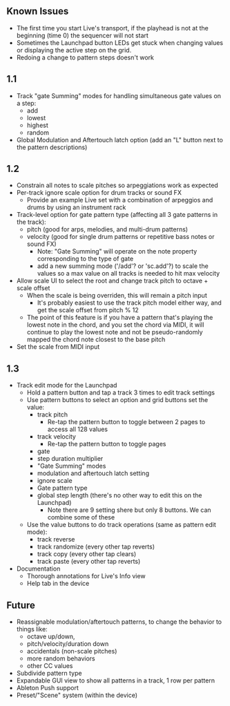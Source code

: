 ## Known Issues
- The first time you start Live's transport, if the playhead is not at the beginning (time 0) the sequencer will not start
- Sometimes the Launchpad button LEDs get stuck when changing values or displaying the active step on the grid.
- Redoing a change to pattern steps doesn't work

## 1.1
- Track "gate Summing" modes for handling simultaneous gate values on a step:
  - add
  - lowest
  - highest
  - random
- Global Modulation and Aftertouch latch option (add an "L" button next to the pattern descriptions)

## 1.2
- Constrain all notes to scale pitches so arpeggiations work as expected
- Per-track ignore scale option for drum tracks or sound FX
  - Provide an example Live set with a combination of arpeggios and drums by using an instrument rack
- Track-level option for gate pattern type (affecting all 3 gate patterns in the track):
  - pitch (good for arps, melodies, and multi-drum patterns)
  - velocity (good for single drum patterns or repetitive bass notes or sound FX)
    - Note: "Gate Summing" will operate on the note property corresponding to the type of gate
    - add a new summing mode ('/add'? or 'sc.add'?) to scale the values so a max  value on all tracks is needed to hit max velocity
- Allow scale UI to select the root and change track pitch to octave + scale offset
  - When the scale is being overriden, this will remain a pitch input
    - It's probably easiest to use the track pitch model either way, and get the scale offset from pitch % 12
  - The point of this feature is if you have a pattern that's playing the lowest note in the chord, and you set the chord via MIDI, it will continue to play the lowest note and not be pseudo-randomly mapped the chord note closest to the base pitch
- Set the scale from MIDI input

## 1.3
- Track edit mode for the Launchpad
  - Hold a pattern button and tap a track 3 times to edit track settings
  - Use pattern buttons to select an option and grid buttons set the value:
    - track pitch
      - Re-tap the pattern button to toggle between 2 pages to access all 128 values
    - track velocity
      - Re-tap the pattern button to toggle pages
    - gate
    - step duration multiplier
    - "Gate Summing" modes
    - modulation and aftertouch latch setting
    - ignore scale
    - Gate pattern type
    - global step length (there's no other way to edit this on the Launchpad)
      - Note there are 9 setting shere but only 8 buttons. We can combine some of these
  - Use the value buttons to do track operations (same as pattern edit mode):
    - track reverse
    - track randomize (every other tap reverts)
    - track copy (every other tap clears)
    - track paste  (every other tap reverts)
- Documentation
  - Thorough annotations for Live's Info view
  - Help tab in the device

## Future
- Reassignable modulation/aftertouch patterns, to change the behavior to things like:
  - octave up/down,
  - pitch/velocity/duration down
  - accidentals (non-scale pitches)
  - more random behaviors
  - other CC values
- Subdivide pattern type
- Expandable GUI view to show all patterns in a track, 1 row per pattern
- Ableton Push support
- Preset/"Scene" system (within the device)
